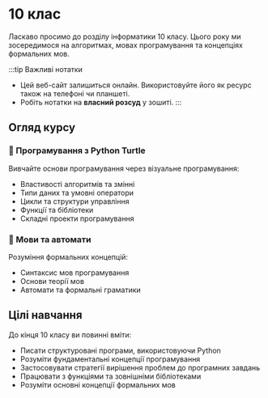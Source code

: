 # 10 клас

Ласкаво просимо до розділу інформатики 10 класу. Цього року ми зосередимося на алгоритмах, мовах програмування та концепціях формальних мов.

:::tip Важливі нотатки
- Цей веб-сайт залишиться онлайн. Використовуйте його як ресурс також на телефоні чи планшеті.
- Робіть нотатки на **власний розсуд** у зошиті.
:::

## Огляд курсу

### 🐍 Програмування з Python Turtle
Вивчайте основи програмування через візуальне програмування:
- Властивості алгоритмів та змінні
- Типи даних та умовні оператори  
- Цикли та структури управління
- Функції та бібліотеки
- Складні проекти програмування

### 📝 Мови та автомати
Розуміння формальних концепцій:
- Синтаксис мов програмування
- Основи теорії мов
- Автомати та формальні граматики

## Цілі навчання

До кінця 10 класу ви повинні вміти:
- Писати структуровані програми, використовуючи Python
- Розуміти фундаментальні концепції програмування
- Застосовувати стратегії вирішення проблем до програмних завдань
- Працювати з функціями та зовнішніми бібліотеками
- Розуміти основні концепції формальних мов
